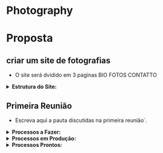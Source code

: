 # Photography
# Proposta

## criar um site de fotografias

- O site será dvidido em 3 paginas BIO FOTOS CONTATTO

<details>
  <summary><strong>Estrutura do Site:</strong></summary>
- Reunir a equipe para montar a estrutura <code>-----</code>.
</details>

## Primeira Reunião

- Escreva aqui a pauta discutidas na primeira reunião`.

<details>
  <summary><strong>Processos a Fazer:</strong></summary>
- aqui vai os processos a serem implementados no projeto <code>.....</code>.
</details>
<details>
  <summary><strong>Processos em Produção:</strong></summary>
- aqui vai os processos que estaõ em produção projeto <code>.....</code>.
</details>
<details>
  <summary><strong>Processos Prontos:</strong></summary>
- aqui vai os processos a prontos no projeto <code>.....</code>.
</details>

